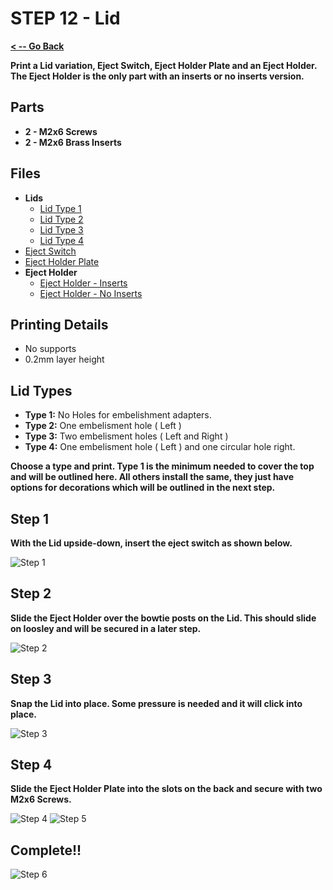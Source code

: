 # STEP 12 - Lid

**[< -- Go Back](../README.md)**

**Print a Lid variation, Eject Switch, Eject Holder Plate and an Eject Holder. The Eject Holder is the only part with an inserts or no inserts version.**

## Parts

* **2 - M2x6 Screws**
* **2 - M2x6 Brass Inserts**

## Files

* **Lids**
	* [Lid Type 1](../Models/Main/Lid_Type_1.3mf)
	* [Lid Type 2](../Models/Main/Lid_Type_2.3mf)
	* [Lid Type 3](../Models/Main/Lid_Type_3.3mf)
	* [Lid Type 4](../Models/Main/Lid_Type_4.3mf)
* [Eject Switch](../Models/Main/Eject_Switch.3mf)
* [Eject Holder Plate](../Models/Main/Eject_Holder_Plate.3mf)
* **Eject Holder**
	* [Eject Holder - Inserts](../Models/Main/Eject_Holder_Inserts.3mf)
	* [Eject Holder - No Inserts](../Models/Main/Eject_Holder.3mf)

## Printing Details

* No supports
* 0.2mm layer height

## Lid Types

* **Type 1:** No Holes for embelishment adapters.
* **Type 2:** One embelisment hole ( Left )
* **Type 3:** Two embelisment holes ( Left and Right )
* **Type 4:** One embelisment hole ( Left ) and one circular hole right.

**Choose a type and print. Type 1 is the minimum needed to cover the top and will be outlined here. All others install the same, they just have options for decorations which will be outlined in the next step.**

## Step 1

**With the Lid upside-down, insert the eject switch as shown below.**

![Step 1](../Images/Common/Lid/Step1.png "Step 1")

## Step 2

**Slide the Eject Holder over the bowtie posts on the Lid. This should slide on loosley and will be secured in a later step.**

![Step 2](../Images/Common/Lid/Step2.png "Step 2")

## Step 3

**Snap the Lid into place. Some pressure is needed and it will click into place.**

![Step 3](../Images/Common/Lid/Step3.png "Step 3")

## Step 4

**Slide the Eject Holder Plate into the slots on the back and secure with two M2x6 Screws.**

![Step 4](../Images/Common/Lid/Step4.png "Step 4")
![Step 5](../Images/Common/Lid/Step5.png "Step 5")

## Complete!!

![Step 6](../Images/Common/Lid/Step6.png "Step 6")
